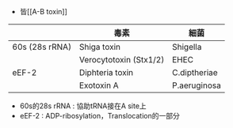 - 皆[[A-B toxin]]

|                 | 毒素                   | 細菌         |
|-----------------|------------------------|--------------|
| 60s (28s rRNA) | Shiga toxin            | Shigella     |
|                 | Verocytotoxin (Stx1/2) | EHEC         |
| eEF-2             | Diphteria toxin        | C.diptheriae |
|                 | Exotoxin A             | P.aeruginosa |
- 60s的28s rRNA : 協助tRNA接在A site上
- eEF-2 : ADP-ribosylation，Translocation的一部分